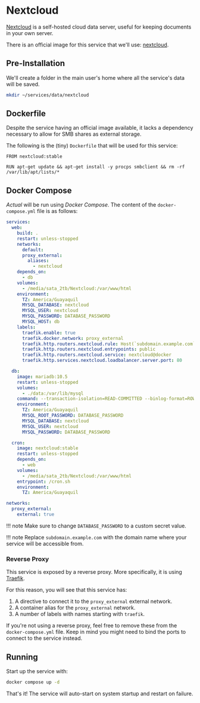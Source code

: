 # Nextcloud

[Nextcloud](https://nextcloud.com/) is a self-hosted cloud data server, useful for keeping documents in your own server.

There is an official image for this service that we'll use: [nextcloud](https://hub.docker.com/r/_/nextcloud).

## Pre-Installation

We'll create a folder in the main user's home where all the service's data will be saved.

```bash
mkdir ~/services/data/nextcloud
```

## Dockerfile

Despite the service having an official image available, it lacks a dependency necessary to allow for SMB shares as external storage.

The following is the (tiny) `Dockerfile` that will be used for this service:

```docker
FROM nextcloud:stable

RUN apt-get update && apt-get install -y procps smbclient && rm -rf /var/lib/apt/lists/*
```

## Docker Compose

*Actual* will be run using *Docker Compose*. The content of the `docker-compose.yml` file is as follows:

```yaml
services:
  web:
    build: .
    restart: unless-stopped
    networks:
      default:
      proxy_external:
        aliases:
          - nextcloud
    depends_on:
      - db
    volumes:
      - /media/sata_2tb/Nextcloud:/var/www/html
    environment:
      TZ: America/Guayaquil
      MYSQL_DATABASE: nextcloud
      MYSQL_USER: nextcloud
      MYSQL_PASSWORD: DATABASE_PASSWORD
      MYSQL_HOST: db
    labels:
      traefik.enable: true
      traefik.docker.network: proxy_external
      traefik.http.routers.nextcloud.rule: Host(`subdomain.example.com`)
      traefik.http.routers.nextcloud.entrypoints: public
      traefik.http.routers.nextcloud.service: nextcloud@docker
      traefik.http.services.nextcloud.loadbalancer.server.port: 80

  db:
    image: mariadb:10.5
    restart: unless-stopped
    volumes:
      - ./data:/var/lib/mysql
    command: --transaction-isolation=READ-COMMITTED --binlog-format=ROW
    environment:
      TZ: America/Guayaquil
      MYSQL_ROOT_PASSWORD: DATABASE_PASSWORD
      MYSQL_DATABASE: nextcloud
      MYSQL_USER: nextcloud
      MYSQL_PASSWORD: DATABASE_PASSWORD

  cron:
    image: nextcloud:stable
    restart: unless-stopped
    depends_on:
      - web
    volumes:
      - /media/sata_2tb/Nextcloud:/var/www/html
    entrypoint: /cron.sh
    environment:
      TZ: America/Guayaquil

networks:
  proxy_external:
    external: true
```

!!! note
    Make sure to change `DATABASE_PASSWORD` to a custom secret value.

!!! note
    Replace `subdomain.example.com` with the domain name where your service will be accessible from.

### Reverse Proxy

This service is exposed by a reverse proxy. More specifically, it is using [Traefik](../networking/traefik.md).

For this reason, you will see that this service has:

1. A directive to connect it to the `proxy_external` external network.
2. A container alias for the `proxy_external` network.
3. A number of labels with names starting with `traefik`.

If you're not using a reverse proxy, feel free to remove these from the `docker-compose.yml` file.
Keep in mind you might need to bind the ports to connect to the service instead.

## Running

Start up the service with:

```bash
docker compose up -d
```

That's it! The service will auto-start on system startup and restart on failure.
